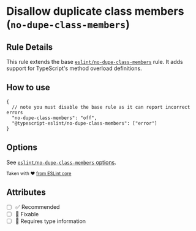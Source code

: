 # Disallow duplicate class members (`no-dupe-class-members`)

## Rule Details

This rule extends the base [`eslint/no-dupe-class-members`](https://eslint.org/docs/rules/no-dupe-class-members) rule.
It adds support for TypeScript's method overload definitions.

## How to use

```jsonc
{
  // note you must disable the base rule as it can report incorrect errors
  "no-dupe-class-members": "off",
  "@typescript-eslint/no-dupe-class-members": ["error"]
}
```

## Options

See [`eslint/no-dupe-class-members` options](https://eslint.org/docs/rules/no-dupe-class-members#options).

<sup>

Taken with ❤️ [from ESLint core](https://github.com/eslint/eslint/blob/master/docs/rules/no-dupe-class-members.md)

</sup>

## Attributes

- [ ] ✅ Recommended
- [ ] 🔧 Fixable
- [ ] 💭 Requires type information
